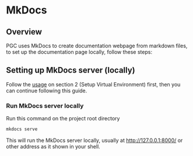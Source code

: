 # MkDocs

## Overview

PGC uses MkDocs to create documentation webpage from markdown files, to set up the documentation page locally, follow these steps:

## Setting up MkDocs server (locally)

Follow the [usage](usage.md) on section 2 (Setup Virtual Environment) first, then you can continue following this guide.

### Run MkDocs server locally

Run this command on the project root directory

```sh
mkdocs serve
```

This will run the MkDocs server locally, usually at <http://127.0.0.1:8000/> or other address as it shown in your shell.
